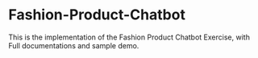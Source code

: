 # Fashion-Product-Chatbot
This is the implementation of the Fashion Product Chatbot Exercise, with Full documentations and sample demo. 
